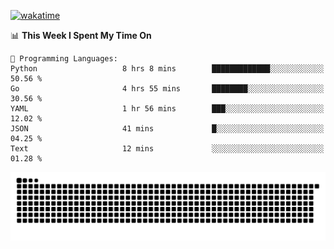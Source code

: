 [![wakatime](https://wakatime.com/badge/user/384f91c6-4eee-411f-8f3b-1b691f58a544.svg)](https://wakatime.com/@384f91c6-4eee-411f-8f3b-1b691f58a544)

<!--START_SECTION:waka-->
📊 **This Week I Spent My Time On** 

```text
💬 Programming Languages: 
Python                   8 hrs 8 mins        █████████████░░░░░░░░░░░░   50.56 % 
Go                       4 hrs 55 mins       ████████░░░░░░░░░░░░░░░░░   30.56 % 
YAML                     1 hr 56 mins        ███░░░░░░░░░░░░░░░░░░░░░░   12.02 % 
JSON                     41 mins             █░░░░░░░░░░░░░░░░░░░░░░░░   04.25 % 
Text                     12 mins             ░░░░░░░░░░░░░░░░░░░░░░░░░   01.28 % 
```


<!--END_SECTION:waka-->

<picture>
  <source media="(prefers-color-scheme: dark)" srcset="https://raw.githubusercontent.com/fuwx295/fuwx295/output/github-contribution-grid-snake-dark.svg">
  <source media="(prefers-color-scheme: light)" srcset="https://raw.githubusercontent.com/fuwx295/fuwx295/output/github-contribution-grid-snake.svg">
  <img alt="github contribution grid snake animation" src="https://raw.githubusercontent.com/fuwx295/fuwx295/output/github-contribution-grid-snake.svg">
</picture>
